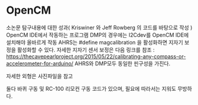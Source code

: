 # OpenCM
소논문 탐구내용에 대한 성과( Kriswiner 와 Jeff Rowberg 의 코드를 바탕으로 작성 ) 
OpenCM IDE에서 작동하는 프로그램
DMP의 경우에는 I2Cdev를 OpenCM IDE에 설치해야 올바르게 작동
AHRS는 #define magcalibration 을 활성화하면 지자기 보정을 활성화할 수 있다. 자세한 지자기 센서 보정은
다음 링크를 참조 : https://thecavepearlproject.org/2015/05/22/calibrating-any-compass-or-accelerometer-for-arduino/
AHRS와 DMP모두 동일한 핀구성을 가진다. 

자세한 외형은 사진파일을 참고

둘다 바퀴 구동 및 RC-100 리모컨 구동 코드가 있으며, 필요에 따라서는 지워도 무방하다.
